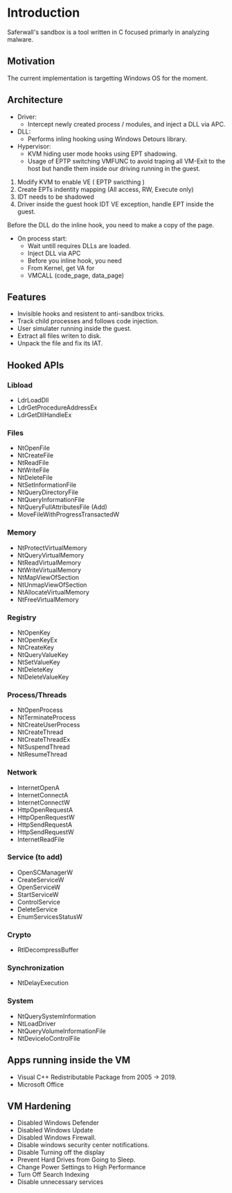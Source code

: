 # Introduction

Saferwall's sandbox is a tool written in C focused primarly in analyzing malware.

## Motivation

The current implementation is targetting Windows OS for the moment.

## Architecture

- Driver:
    - Intercept newly created process / modules, and inject a DLL via APC.
- DLL:
    - Performs inling hooking using Windows Detours library.
- Hypervisor:
    - KVM hiding user mode hooks using EPT shadowing.
    - Usage of EPTP switching VMFUNC to avoid traping all VM-Exit to the host but handle them inside our driving running in the guest.

1. Modify KVM to enable VE ( EPTP swicthing )
2. Create EPTs indentity mapping (All access, RW, Execute only)
3. IDT needs to be shadowed
4. Driver inside the guest hook IDT VE exception, handle EPT inside the guest.

Before the DLL do the inline hook, you need to make a copy of the page.

- On process start:
	- Wait untill requires DLLs are loaded.
	- Inject DLL via APC
	- Before you inline hook, you need 
	- From Kernel, get VA for
	- VMCALL (code_page, data_page)


## Features

- Invisible hooks and resistent to anti-sandbox tricks.
- Track child processes and follows code injection.
- User simulater running inside the guest.
- Extract all files writen to disk.
- Unpack the file and fix its IAT.


## Hooked APIs

### Libload

- LdrLoadDll
- LdrGetProcedureAddressEx
- LdrGetDllHandleEx

### Files

- NtOpenFile
- NtCreateFile
- NtReadFile
- NtWriteFile
- NtDeleteFile
- NtSetInformationFile
- NtQueryDirectoryFile
- NtQueryInformationFile
- NtQueryFullAttributesFile (Add)
- MoveFileWithProgressTransactedW

### Memory

- NtProtectVirtualMemory
- NtQueryVirtualMemory
- NtReadVirtualMemory
- NtWriteVirtualMemory
- NtMapViewOfSection
- NtUnmapViewOfSection
- NtAllocateVirtualMemory
- NtFreeVirtualMemory

### Registry

- NtOpenKey
- NtOpenKeyEx
- NtCreateKey
- NtQueryValueKey
- NtSetValueKey
- NtDeleteKey
- NtDeleteValueKey


### Process/Threads

- NtOpenProcess
- NtTerminateProcess
- NtCreateUserProcess
- NtCreateThread
- NtCreateThreadEx
- NtSuspendThread
- NtResumeThread

### Network

- InternetOpenA
- InternetConnectA
- InternetConnectW
- HttpOpenRequestA
- HttpOpenRequestW
- HttpSendRequestA
- HttpSendRequestW
- InternetReadFile

### Service (to add)

- OpenSCManagerW
- CreateServiceW
- OpenServiceW
- StartServiceW
- ControlService
- DeleteService
- EnumServicesStatusW

### Crypto

- RtlDecompressBuffer

### Synchronization

- NtDelayExecution

### System

- NtQuerySystemInformation
- NtLoadDriver
- NtQueryVolumeInformationFile
- NtDeviceIoControlFile



## Apps running inside the VM

- Visual C++ Redistributable Package from 2005 -> 2019.
- Microsoft Office

## VM Hardening

- Disabled Windows Defender
- Disabled Windows Update
- Disabled Windows Firewall.
- Disable windows security center notifications.
- Disable Turning off the display
- Prevent Hard Drives from Going to Sleep.
- Change Power Settings to High Performance
- Turn Off Search Indexing
- Disable unnecessary services